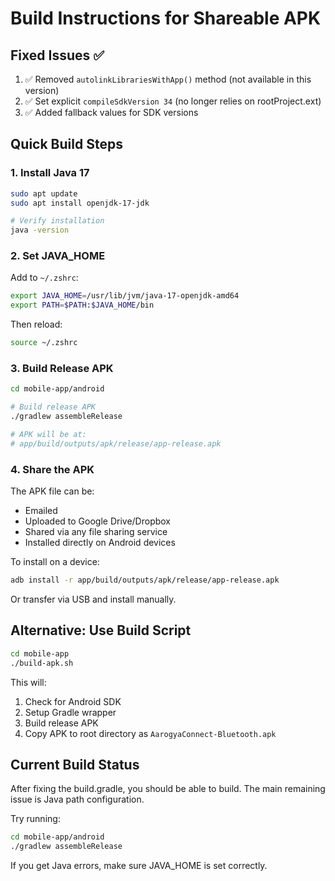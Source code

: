 # Build Instructions for Shareable APK

## Fixed Issues ✅

1. ✅ Removed `autolinkLibrariesWithApp()` method (not available in this version)
2. ✅ Set explicit `compileSdkVersion 34` (no longer relies on rootProject.ext)
3. ✅ Added fallback values for SDK versions

## Quick Build Steps

### 1. Install Java 17

```bash
sudo apt update
sudo apt install openjdk-17-jdk

# Verify installation
java -version
```

### 2. Set JAVA_HOME

Add to `~/.zshrc`:
```bash
export JAVA_HOME=/usr/lib/jvm/java-17-openjdk-amd64
export PATH=$PATH:$JAVA_HOME/bin
```

Then reload:
```bash
source ~/.zshrc
```

### 3. Build Release APK

```bash
cd mobile-app/android

# Build release APK
./gradlew assembleRelease

# APK will be at:
# app/build/outputs/apk/release/app-release.apk
```

### 4. Share the APK

The APK file can be:
- Emailed
- Uploaded to Google Drive/Dropbox
- Shared via any file sharing service
- Installed directly on Android devices

To install on a device:
```bash
adb install -r app/build/outputs/apk/release/app-release.apk
```

Or transfer via USB and install manually.

## Alternative: Use Build Script

```bash
cd mobile-app
./build-apk.sh
```

This will:
1. Check for Android SDK
2. Setup Gradle wrapper
3. Build release APK
4. Copy APK to root directory as `AarogyaConnect-Bluetooth.apk`

## Current Build Status

After fixing the build.gradle, you should be able to build. The main remaining issue is Java path configuration.

Try running:
```bash
cd mobile-app/android
./gradlew assembleRelease
```

If you get Java errors, make sure JAVA_HOME is set correctly.


